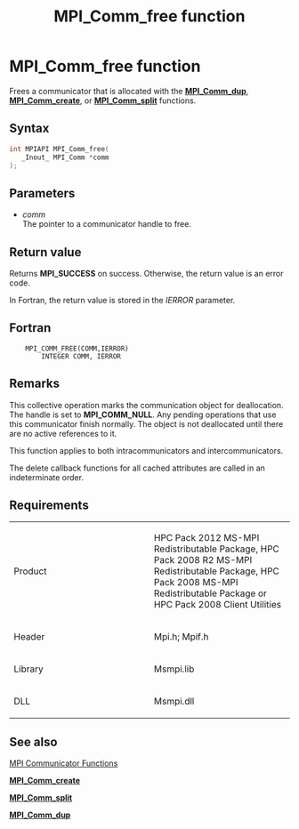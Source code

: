 ﻿---
title: MPI_Comm_free function
TOCTitle: MPI_Comm_free function
ms:assetid: fd2c2e53-09dc-4438-bec8-9c4384db4497
ms:mtpsurl: https://msdn.microsoft.com/en-us/library/Dn473269(v=VS.85)
ms:contentKeyID: 59360815
ms.date: 03/28/2018
mtps_version: v=VS.85
f1_keywords:
- MPI_COMM_FREE
- mpif/MPI_Comm_free
- mpi/MPI_COMM_FREE
dev_langs:
- C++
- C
api_location:
- Msmpi.dll
api_name:
- MPI_Comm_free
api_type:
- DLLExport
product:
- Windows
topic_type:
- apiref
- kbSyntax
product_family_name: VS
ROBOTS: INDEX,FOLLOW
---

# MPI\_Comm\_free function

Frees a communicator that is allocated with the [**MPI\_Comm\_dup**](mpi-comm-dup-function.md), [**MPI\_Comm\_create**](mpi-comm-create-function.md), or [**MPI\_Comm\_split**](mpi-comm-split-function.md) functions.

## Syntax

``` c++
int MPIAPI MPI_Comm_free(
   _Inout_ MPI_Comm *comm
);
```

## Parameters

  - *comm*  
    The pointer to a communicator handle to free.

## Return value

Returns **MPI\_SUCCESS** on success. Otherwise, the return value is an error code.

In Fortran, the return value is stored in the *IERROR* parameter.

## Fortran

``` FORTRAN
    MPI_COMM_FREE(COMM,IERROR)
        INTEGER COMM, IERROR
```

## Remarks

This collective operation marks the communication object for deallocation. The handle is set to **MPI\_COMM\_NULL**. Any pending operations that use this communicator finish normally. The object is not deallocated until there are no active references to it.

This function applies to both intracommunicators and intercommunicators.

The delete callback functions for all cached attributes are called in an indeterminate order.

## Requirements

<table>
<colgroup>
<col style="width: 50%" />
<col style="width: 50%" />
</colgroup>
<tbody>
<tr class="odd">
<td><p>Product</p></td>
<td><p>HPC Pack 2012 MS-MPI Redistributable Package, HPC Pack 2008 R2 MS-MPI Redistributable Package, HPC Pack 2008 MS-MPI Redistributable Package or HPC Pack 2008 Client Utilities</p></td>
</tr>
<tr class="even">
<td><p>Header</p></td>
<td>Mpi.h;
Mpif.h</td>
</tr>
<tr class="odd">
<td><p>Library</p></td>
<td>Msmpi.lib</td>
</tr>
<tr class="even">
<td><p>DLL</p></td>
<td>Msmpi.dll</td>
</tr>
</tbody>
</table>


## See also

[MPI Communicator Functions](mpi-communicator-functions.md)

[**MPI\_Comm\_create**](mpi-comm-create-function.md)

[**MPI\_Comm\_split**](mpi-comm-split-function.md)

[**MPI\_Comm\_dup**](mpi-comm-dup-function.md)

